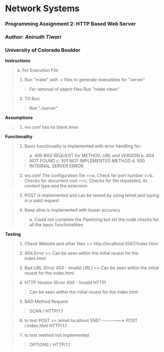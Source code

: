 # Network Systems
### Programming Assignment 2: HTTP Based Web Server
### Author: *Anirudh Tiwari*
### University of Colorado Boulder


**Instructions**

>a. For Execution File
>1. Run "make" with .c files to generate executbles for "server"
>>For removal of object files Run "make clean"

>2. TO Run
>>Run "./server"


**Assumptions**
>1. ws.conf has no blank lines

**Functionality**

>1. Basic functionality is implemented with error handling for:
  >>a. 400 BAD REQUEST for METHOD, URL and VERSION
  >>b. 404 NOT FOUND
  >>c. 501 NOT IMPLEMENTED METHOD
  >>d. 500 INTERNAL SERVER ERROR

>2. ws.conf The configuration file
	>>a. Check for port number
	>>b. Checks for document root
	>>c. Checks for file requested, its content type and the extension

>3. POST is implemented and can be tested by using telnet and typing in a valid request

>4. Keep alive is implemented with lesser accuracy
  >>a. Could not complete the Pipelining but stil the code checks for all the basic functionalities



**Testing**

>1. Check Website and other files
	>> http://localhost:5567/index.html

>2. 404 Error
	>> Can be seen within the initial reuest for the index.html

>3. Bad URL (Error 400 - Invalid URL)
	>> Can be seen within the initial reuest for the index.html

>4. HTTP Version (Error 400 - Invalid HTTP)
  >> Can be seen within the initial reuest for the index.html

>5. BAD Method Request
  >> SCAN / HTTP/1.1

>6. to test POST
	>> telnet localhost 5567 ---------> POST /.index.html HTTP/1.1

>7. to test method not implemented
  >> OPTIONS / HTTP/1.1
